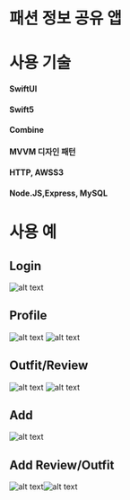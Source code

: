 # 패션 정보 공유 앱

# 사용 기술

#### SwiftUI

#### Swift5

#### Combine

#### MVVM 디자인 패턴

#### HTTP, AWSS3 

#### Node.JS,Express, MySQL



# 사용 예

## Login 
![alt text](https://github.com/junbangg/flex/blob/master/exampleimg/login.png?raw=true)

## Profile 
![alt text](https://github.com/junbangg/flex/blob/master/exampleimg/newprofile.png?raw=true) ![alt text](https://github.com/junbangg/flex/blob/master/exampleimg/newprofile_review3.png?raw=true)

## Outfit/Review
![alt text](https://github.com/junbangg/flex/blob/master/exampleimg/newoutfit.png?raw=true) ![alt text](https://github.com/junbangg/flex/blob/master/exampleimg/review.png?raw=true)

## Add
![alt text](https://github.com/junbangg/flex/blob/master/exampleimg/add.png?raw=true)

## Add Review/Outfit
![alt text](https://github.com/junbangg/flex/blob/master/exampleimg/add_review.png?raw=true)![alt text](https://github.com/junbangg/flex/blob/master/exampleimg/add_outfit.png?raw=true)
